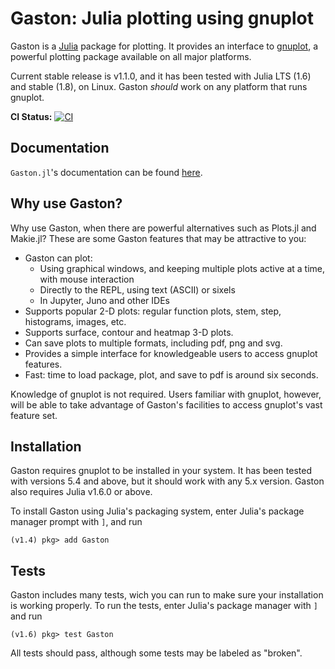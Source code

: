 Gaston: Julia plotting using gnuplot
==================================== 

Gaston is a [Julia](https://julialang.org) package for plotting. It provides an interface to [gnuplot](http://gnuplot.info), a powerful plotting package available on all major platforms.

Current stable release is v1.1.0, and it has been tested with Julia LTS (1.6) and stable (1.8), on
Linux. Gaston _should_ work on any platform that runs gnuplot.

**CI Status:** [![CI](https://github.com/mbaz/Gaston.jl/actions/workflows/ci.yml/badge.svg)](https://github.com/mbaz/Gaston.jl/actions/workflows/ci.yml)

Documentation
-------------

`Gaston.jl`'s documentation can be found [here](https://mbaz.github.io/Gaston.jl/stable/).

Why use Gaston?
--------------

Why use Gaston, when there are powerful alternatives such as Plots.jl and Makie.jl? These are some Gaston features that may be attractive to you:

* Gaston can plot:
    * Using graphical windows, and keeping multiple plots active at a time, with mouse interaction
    * Directly to the REPL, using text (ASCII) or sixels
    * In Jupyter, Juno and other IDEs
* Supports popular 2-D plots: regular function plots, stem, step, histograms, images, etc.
* Supports surface, contour and heatmap 3-D plots.
* Can save plots to multiple formats, including pdf, png and svg.
* Provides a simple interface for knowledgeable users to access gnuplot features.
* Fast: time to load package, plot, and save to pdf is around six seconds.

Knowledge of gnuplot is not required. Users familiar with gnuplot, however, will be able to take advantage of Gaston's facilities to access gnuplot's vast feature set.

Installation
------------

Gaston requires gnuplot to be installed in your system. It has been tested with versions 5.4 and above, but it should work with any 5.x version. Gaston also requires Julia v1.6.0 or above.

To install Gaston using Julia's packaging system, enter Julia's package manager prompt with `]`, and run

    (v1.4) pkg> add Gaston

Tests
-----

Gaston includes many tests, wich you can run to make sure your installation is
working properly. To run the tests, enter Julia's package manager with `]` and run

    (v1.6) pkg> test Gaston

All tests should pass, although some tests may be labeled as "broken".

